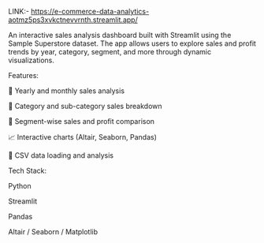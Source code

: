LINK:- https://e-commerce-data-analytics-aotmz5ps3xvkctnevvrnth.streamlit.app/


An interactive sales analysis dashboard built with Streamlit using the Sample Superstore dataset.
The app allows users to explore sales and profit trends by year, category, segment, and more through dynamic visualizations.

Features:

📅 Yearly and monthly sales analysis

🛒 Category and sub-category sales breakdown

👥 Segment-wise sales and profit comparison

📈 Interactive charts (Altair, Seaborn, Pandas)

📂 CSV data loading and analysis

Tech Stack:

Python

Streamlit

Pandas

Altair / Seaborn / Matplotlib
